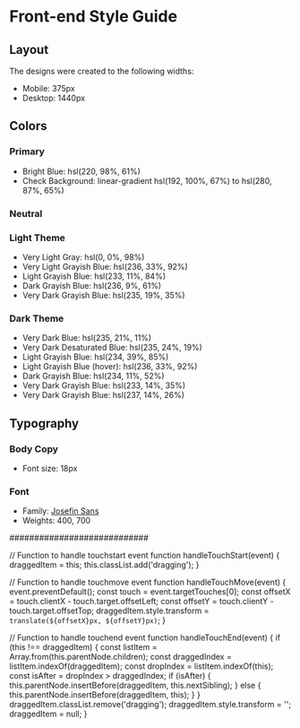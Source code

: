 # Front-end Style Guide

## Layout

The designs were created to the following widths:

- Mobile: 375px
- Desktop: 1440px

## Colors

### Primary

- Bright Blue: hsl(220, 98%, 61%)
- Check Background: linear-gradient hsl(192, 100%, 67%) to hsl(280, 87%, 65%)

### Neutral

### Light Theme

- Very Light Gray: hsl(0, 0%, 98%)
- Very Light Grayish Blue: hsl(236, 33%, 92%)
- Light Grayish Blue: hsl(233, 11%, 84%)
- Dark Grayish Blue: hsl(236, 9%, 61%)
- Very Dark Grayish Blue: hsl(235, 19%, 35%)

### Dark Theme

- Very Dark Blue: hsl(235, 21%, 11%)
- Very Dark Desaturated Blue: hsl(235, 24%, 19%)
- Light Grayish Blue: hsl(234, 39%, 85%)
- Light Grayish Blue (hover): hsl(236, 33%, 92%)
- Dark Grayish Blue: hsl(234, 11%, 52%)
- Very Dark Grayish Blue: hsl(233, 14%, 35%)
- Very Dark Grayish Blue: hsl(237, 14%, 26%)

## Typography

### Body Copy

- Font size: 18px

### Font

- Family: [Josefin Sans](https://fonts.google.com/specimen/Josefin+Sans)
- Weights: 400, 700



############################

// Function to handle touchstart event
function handleTouchStart(event) {
  draggedItem = this;
  this.classList.add('dragging');
}

// Function to handle touchmove event
function handleTouchMove(event) {
  event.preventDefault();
  const touch = event.targetTouches[0];
  const offsetX = touch.clientX - touch.target.offsetLeft;
  const offsetY = touch.clientY - touch.target.offsetTop;
  draggedItem.style.transform = `translate(${offsetX}px, ${offsetY}px)`;
}

// Function to handle touchend event
function handleTouchEnd(event) {
  if (this !== draggedItem) {
    const listItem = Array.from(this.parentNode.children);
    const draggedIndex = listItem.indexOf(draggedItem);
    const dropIndex = listItem.indexOf(this);
    const isAfter = dropIndex > draggedIndex;
    if (isAfter) {
      this.parentNode.insertBefore(draggedItem, this.nextSibling);
    } else {
      this.parentNode.insertBefore(draggedItem, this);
    }
  }
  draggedItem.classList.remove('dragging');
  draggedItem.style.transform = '';
  draggedItem = null;
}